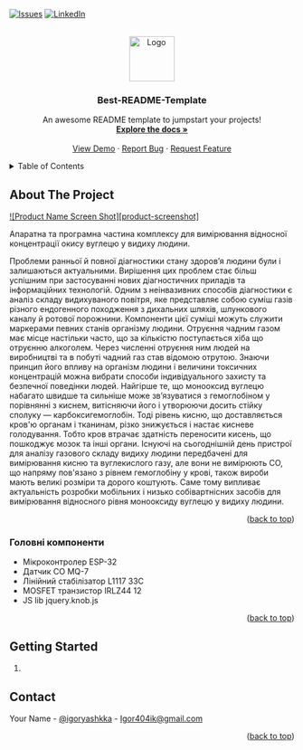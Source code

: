 
[![Issues][issues-shield]][issues-url]
[![LinkedIn][linkedin-shield]][linkedin-url]



<!-- PROJECT LOGO -->
<br />
<div align="center">
  <a href="https://github.com/othneildrew/Best-README-Template">
    <img src="images/logo.png" alt="Logo" width="80" height="80">
  </a>

  <h3 align="center">Best-README-Template</h3>

  <p align="center">
    An awesome README template to jumpstart your projects!
    <br />
    <a href="https://github.com/othneildrew/Best-README-Template"><strong>Explore the docs »</strong></a>
    <br />
    <br />
    <a href="https://github.com/othneildrew/Best-README-Template">View Demo</a>
    ·
    <a href="https://github.com/othneildrew/Best-README-Template/issues">Report Bug</a>
    ·
    <a href="https://github.com/othneildrew/Best-README-Template/issues">Request Feature</a>
  </p>
</div>



<!-- TABLE OF CONTENTS -->
<details>
  <summary>Table of Contents</summary>
  <ol>
    <li>
      <a href="#about-the-project">About The Project</a>
      <ul>
        <li><a href="#built-with">Built With</a></li>
      </ul>
    </li>
    <li>
      <a href="#getting-started">Getting Started</a>
      <ul>
        <li><a href="#prerequisites">Prerequisites</a></li>
        <li><a href="#installation">Installation</a></li>
      </ul>
    </li>
    <li><a href="#usage">Usage</a></li>
    <li><a href="#roadmap">Roadmap</a></li>
    <li><a href="#contributing">Contributing</a></li>
    <li><a href="#license">License</a></li>
    <li><a href="#contact">Contact</a></li>
    <li><a href="#acknowledgments">Acknowledgments</a></li>
  </ol>
</details>



<!-- ABOUT THE PROJECT -->
## About The Project

[![Product Name Screen Shot][product-screenshot]](https://example.com)

Aпаратна та програмна частина комплексу для вимірювання відносної концентрації окису вуглецю у видиху людини.

Проблеми ранньої й повної діагностики стану здоров’я людини були і залишаються актуальними. Вирішення цих проблем стає більш успішним при застосуванні нових діагностичних приладів та інформаційних технологій. Одним з неінвазивних способів діагностики є аналіз складу видихуваного повітря, яке представляє собою суміш газів різного ендогенного походження з дихальних шляхів, шлункового каналу й ротової порожнини. Компоненти цієї суміші можуть служити маркерами певних станів організму людини.
Отруєння чадним газом має місце настільки часто, що за кількістю поступається хіба що отруєнню алкоголем. Через численні отруєння ним людей на виробництві та в побуті чадний газ став відомою отрутою. Знаючи принцип його впливу на організм людини і величини токсичних концентрацій можна вибрати способи індивідуального захисту та безпечної поведінки людей. Найгірше те, що монооксид вуглецю набагато швидше та сильніше може зв’язуватися з гемоглобіном у порівнянні з киснем, витісняючи його і утворюючи досить стійку сполуку — карбоксигемоглобін. Тоді рівень кисню, що доставляється кров'ю органам і тканинам, різко знижується і настає кисневе голодування. Тобто кров втрачає здатність переносити кисень, що пошкоджує мозок та інші органи. 
Існуючі на сьогоднішній день пристрої для аналізу газового складу видиху людини передбачені для вимірювання кисню та вуглекислого газу, але вони не вимірюють СО, що напряму пов'язано з рівнем гемоглобіну у крові, також вироби мають великі розміри та дорого коштують. 
Саме тому випливає актуальність розробки мобільних і низько собівартнісних засобів для вимірювання відносного рівня монооксиду вуглецю у видиху людини. 


<p align="right">(<a href="#readme-top">back to top</a>)</p>



### Головні компоненти 

 - Мікроконтролер ESP-32
 - Датчик СО MQ-7
 - Лінійний стабілізатор L1117 33C
 - MOSFET транзистор IRLZ44	12
 - JS lib jquery.knob.js


<p align="right">(<a href="#readme-top">back to top</a>)</p>



<!-- GETTING STARTED -->
## Getting Started

1) 





<!-- CONTACT -->
## Contact

Your Name - [@igoryashkka](https://twitter.com/igoryashkka) - Igor404ik@gmail.com



<p align="right">(<a href="#readme-top">back to top</a>)</p>




<!-- MARKDOWN LINKS & IMAGES -->
<!-- https://www.markdownguide.org/basic-syntax/#reference-style-links -->
[issues-shield]: https://img.shields.io/github/issues/othneildrew/Best-README-Template.svg?style=for-the-badge
[issues-url]: https://github.com/othneildrew/Best-README-Template/issues
[license-shield]: https://img.shields.io/github/license/othneildrew/Best-README-Template.svg?style=for-the-badge
[license-url]: https://github.com/othneildrew/Best-README-Template/blob/master/LICENSE.txt
[linkedin-shield]: https://img.shields.io/badge/-LinkedIn-black.svg?style=for-the-badge&logo=linkedin&colorB=555
[linkedin-url]: https://www.linkedin.com/in/igor-yashan-132939210/


